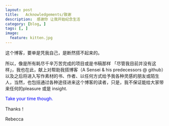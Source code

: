 ```yaml
---
layout: post  
title:   Acknowledgements/致谢  
description:  感谢你 让我开始纪念生活   
category: [blog, ]  
tags: [, ]  
image:
  feature: kitten.jpg
---
```




这个博客，要单是凭我自己，是断然搭不起来的。

所以，像是所有耗尽千辛万苦完成的项目或是书稿那样 「尽管我目前并没有这样」，我也在此，献上对帮助我搭博客（A Sensei & his predecessors @ github）以及之后将进入写作素材的书、作者、以任何方式给予我各种灵感的朋友或陌生人，当然，也包括通过各种途径进来这个博客的读者，只是，我不保证能给大家带来任何的pleasure 或是 insight. 

<p style="color:blue"> Take your time though.</p>

Thanks！

Rebecca